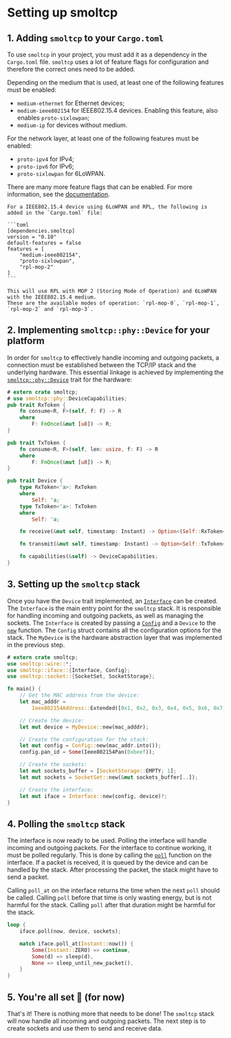 # Setting up smoltcp

## 1. Adding `smoltcp` to your `Cargo.toml`

To use `smoltcp` in your project, you must add it as a dependency in the `Cargo.toml` file.
`smoltcp` uses a lot of feature flags for configuration and therefore the correct ones need to be added.

Depending on the medium that is used, at least one of the following features must be enabled:
- `medium-ethernet` for Ethernet devices;
- `medium-ieee802154` for IEEE802.15.4 devices. Enabling this feature, also enables `proto-sixlowpan`;
- `medium-ip` for devices without medium.
 

For the network layer, at least one of the following features must be enabled:
- `proto-ipv4` for IPv4;
- `proto-ipv6` for IPv6;
- `proto-sixlowpan` for 6LoWPAN.

There are many more feature flags that can be enabled.
For more information, see the [documentation](https://docs.rs/smoltcp/latest/smoltcp/#feature-flags).

~~~admonish example title="Example: IEEE802.15.4 device using 6LoWPAN and RPL"
For a IEEE802.15.4 device using 6LoWPAN and RPL, the following is added in the `Cargo.toml` file:

```toml
[dependencies.smoltcp]
version = "0.10"
default-features = false
features = [
	"medium-ieee802154",
	"proto-sixlowpan",
	"rpl-mop-2"
]
```

This will use RPL with MOP 2 (Storing Mode of Operation) and 6LoWPAN with the IEEE802.15.4 medium.
These are the available modes of operation: `rpl-mop-0`, `rpl-mop-1`, `rpl-mop-2` and `rpl-mop-3`.
~~~


## 2. Implementing `smoltcp::phy::Device` for your platform

In order for `smoltcp` to effectively handle incoming and outgoing packets, 
a connection must be established between the TCP/IP stack and the underlying hardware.
This essential linkage is achieved by implementing the [`smoltcp::phy::Device`](https://docs.rs/smoltcp/latest/smoltcp/phy/trait.Device.html)
trait for the hardware:

```rust
# extern crate smoltcp;
# use smoltcp::phy::DeviceCapabilities;
pub trait RxToken {
    fn consume<R, F>(self, f: F) -> R
    where
        F: FnOnce(&mut [u8]) -> R;
}

pub trait TxToken {
    fn consume<R, F>(self, len: usize, f: F) -> R
    where
        F: FnOnce(&mut [u8]) -> R;
}

pub trait Device {
    type RxToken<'a>: RxToken
    where
        Self: 'a;
    type TxToken<'a>: TxToken
    where
        Self: 'a;

    fn receive(&mut self, timestamp: Instant) -> Option<(Self::RxToken<'_>, Self::TxToken<'_>)>;

    fn transmit(&mut self, timestamp: Instant) -> Option<Self::TxToken<'_>>;

    fn capabilities(&self) -> DeviceCapabilities;
}
```

## 3. Setting up the `smoltcp` stack

Once you have the `Device` trait implemented, an [`Interface`](https://docs.rs/smoltcp/latest/smoltcp/iface/struct.Interface.html) can be created.
The `Interface` is the main entry point for the `smoltcp` stack.
It is responsible for handling incoming and outgoing packets, as well as managing the sockets.
The `Interface` is created by passing a [`Config`](https://docs.rs/smoltcp/latest/smoltcp/iface/struct.Config.html)
and a `Device` to the [`new`](https://docs.rs/smoltcp/latest/smoltcp/iface/struct.Interface.html#method.new) function.
The `Config` struct contains all the configuration options for the stack.
The `MyDevice` is the hardware abstraction layer that was implemented in the previous step.


```rust
# extern crate smoltcp;
use smoltcp::wire::*;
use smoltcp::iface::{Interface, Config};
use smoltcp::socket::{SocketSet, SocketStorage};

fn main() {
    // Get the MAC address from the device:
    let mac_adddr = 
        Ieee802154Address::Extended([0x1, 0x2, 0x3, 0x4, 0x5, 0x6, 0x7, 0x8]);

    // Create the device:
    let mut device = MyDevice::new(mac_adddr);

    // Create the configuration for the stack:
    let mut config = Config::new(mac_addr.into());
    config.pan_id = Some(Ieee802154Pan(0xbeef));

    // Create the sockets:
    let mut sockets_buffer = [SocketStorage::EMPTY; 1];
    let mut sockets = SocketSet::new(&mut sockets_buffer[..]);

    // Create the interface:
    let mut iface = Interface::new(config, device)?;
}
```
## 4. Polling the `smoltcp` stack

The interface is now ready to be used.
Polling the interface will handle incoming and outgoing packets.
For the interface to continue working, it must be polled regularly.
This is done by calling the [`poll`](https://docs.rs/smoltcp/latest/smoltcp/iface/struct.Interface.html#method.poll)
function on the interface.
If a packet is received, it is queued by the device and can be handled by the stack.
After processing the packet, the stack might have to send a packet.

Calling `poll_at` on the interface returns the time when the next `poll` should be called.
Calling `poll` before that time is only wasting energy, but is not harmful for the stack.
Calling `poll` after that duration might be harmful for the stack.

```rust
loop {
	iface.poll(now, device, sockets);

	match iface.poll_at(Instant::now()) {
		Some(Instant::ZERO) => continue,
		Some(d) => sleep(d),
		None => sleep_until_new_packet(),
	}
}

```

## 5. You're all set 🎉 (for now)

That's it! There is nothing more that needs to be done!
The `smoltcp` stack will now handle all incoming and outgoing packets.
The next step is to create sockets and use them to send and receive data.
